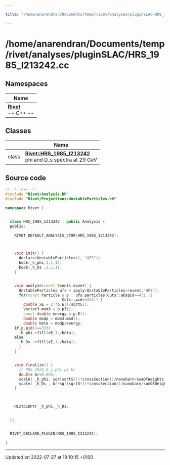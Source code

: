 ```yaml
---

title: "/home/anarendran/Documents/temp/rivet/analyses/pluginSLAC/HRS_1985_I213242.cc"

---
```


# /home/anarendran/Documents/temp/rivet/analyses/pluginSLAC/HRS_1985_I213242.cc



## Namespaces

| Name           |
| -------------- |
| **[Rivet](http://example.org/namespaces/namespacerivet/)** <br>-*- C++ -*-  |

## Classes

|                | Name           |
| -------------- | -------------- |
| class | **[Rivet::HRS_1985_I213242](http://example.org/classes/classrivet_1_1hrs__1985__i213242/)** <br>phi and D_s spectra at 29 GeV  |




## Source code

```cpp
// -*- C++ -*-
#include "Rivet/Analysis.hh"
#include "Rivet/Projections/UnstableParticles.hh"

namespace Rivet {


  class HRS_1985_I213242 : public Analysis {
  public:

    RIVET_DEFAULT_ANALYSIS_CTOR(HRS_1985_I213242);



    void init() {
      declare(UnstableParticles(), "UFS");
      book(_h_phi,1,1,1);
      book(_h_Ds ,2,1,1);
    }


    void analyze(const Event& event) {
      UnstableParticles ufs = apply<UnstableParticles>(event,"UFS");
      for(const Particle & p : ufs.particles(Cuts::abspid==431 ||
                         Cuts::pid==333)) {
        double xE = 2.*p.E()/sqrtS();
        Vector3 mom3 = p.p3();
        const double energy = p.E();
        double modp = mom3.mod();
        double beta = modp/energy;
    if(p.pid()==333) 
      _h_phi->fill(xE,1./beta);
    else
      _h_Ds ->fill(xE,1./beta);
      }
    }


    void finalize() {
      // PDG 2020 D_s phi pi br
      double br=0.045;
      scale( _h_phi, sqr(sqrtS())*crossSection()/nanobarn/sumOfWeights());
      scale( _h_Ds , br*sqr(sqrtS())*crossSection()/nanobarn/sumOfWeights());
    }



    Histo1DPtr _h_phi,_h_Ds;


  };


  RIVET_DECLARE_PLUGIN(HRS_1985_I213242);

}
```


-------------------------------

Updated on 2022-07-27 at 19:10:15 +0100
